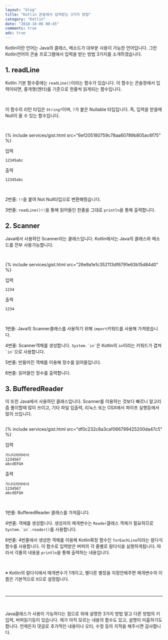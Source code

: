 ```yaml
---
layout: "blog"
title: "Kotlin 콘솔에서 입력받는 3가지 방법"
category: "Kotlin"
date: "2018-10-06 00:45"
comments: true
ads: true
---
```

Kotlin이란 언어는 Java의 클래스, 메소드가 대부분 사용이 가능한 언어입니다. 그런 Kotlin언어의 콘솔 프로그램에서 입력을 받는 방법 3가지를 소개하겠습니다.

## 1. readLine
Kotlin 기본 함수중에는 `readLine()`이라는 함수가 있습니다. 이 함수는 콘솔창에서 입력이되면, 줄개행(엔터)를 기준으로 한줄씩 읽게되는 함수입니다.

<br>

이 함수의 리턴 타입은 `String?`이며, `?`가 붙은 Nullable 타입입니다. 즉, 입력을 받을때 Null이 올 수 있는 함수입니다.

<br>

{% include services/gist.html src="6ef205180759c78aa60789b805ac6f75" %}

입력
```
12345abc
```

출력
```
12345abc
```

<br>

2번줄: `!!`을 붙여 Not Null타입으로 변환해줬습니다.

3번줄: `readLine()!!`을 통해 읽어들인 한줄을 그대로 `println`을 통해 출력합니다.

## 2. Scanner
Java에서 사용하던 Scanner라는 클래스입니다. Kotlin에서는 Java의 클래스와 메소드를 전부 사용가능합니다.

<br>

{% include services/gist.html src="26e9a1e1c352113df6791e63b15d84d0" %}

입력
```
1234
```

출력
```
1234
```

<br>

1번줄: Java의 Scanner클래스를 사용하기 위해 `import`키워드를 사용해 가져왔습니다.

4번줄: Scanner객체를 생성합니다. `` System.`in` ``은 Kotlin의 `in`이라는 키워드가 겹쳐 `` `in` ``으로 사용합니다.

5번줄: 만들어진 객체를 이용해 정수를 읽어들입니다.

6번줄: 읽어들인 정수를 출력합니다.

## 3. BufferedReader
이 또한 Java에서 사용하던 클래스입니다. Scanner를 이용하는 것보다 빠르니 알고리즘 풀이할때 많이 쓰이고, 기타 파일 입출력, 리눅스 또는 OSX에서 파이프 실행등에서 많이 쓰입니다.

<br>
{% include services/gist.html src="df0c232c8a3caf066799425200da47c5" %}

입력
```
가나다라마바사
1234567
abcdEFGH
```

출력
```
가나다라마바사
1234567
abcdEFGH
```

<br>

1번줄: BufferedReader 클래스를 가져옵니다.

4번줄: 객체를 생성합니다. 생성자의 매개변수는 `Reader`클래스 객체가 필요하므로 ``System.`in`.reader()``를 사용합니다.

6번줄: 4번줄에서 생성한 객체를 이용해 Kotlin확장 함수인 `forEachLine`이라는 람다식 함수를 사용합니다. 이 함수로 입력받은 버퍼의 각 줄별로 람다식을 실행하게됩니다. 따라서 각줄의 내용을 `println`을 통해 출력하는 내용입니다.

<br>

※ Kotlin의 람다식에서 매개변수가 1개이고, 별다른 별칭을 지정안해주면 매개변수의 이름은 기본적으로 it으로 설정됩니다.

<br>

---

<br>

Java클래스가 사용이 가능하다는 점으로 위에 설명한 3가지 방법 말고 다른 방법의 키입력, 버퍼읽기등이 있습니다. 제가 아직 모르는 내용의 함수도 있고, 설명이 미흡하기도 합니다. 언제든지 댓글로 추가적인 내용이나 오타, 수정 등의 지적을 해주시면 감사합니다.